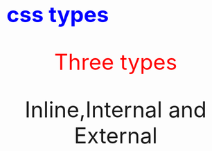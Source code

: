 <html>
<head>
	<h1>css types</h1>
    <link rel="stylesheet" type="css/text" href="./css.html">
	<style>
		h1{color:blue;font-size: 50px}
		p{
			text-align: center;
			font-size: 50px;
		}
		#s{
			text-align: left;
		}
		.r{
		font-size: 12px;
		}
	</style>
</head>

<p style="color:red";>Three types</p>
<p id="d">Inline,Internal and External</p>
</body>
</html>
